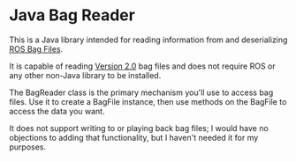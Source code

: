 # Java Bag Reader

This is a Java library intended for reading information from and deserializing [ROS Bag Files](http://wiki.ros.org/Bags).

It is capable of reading [Version 2.0](http://wiki.ros.org/Bags/Format/2.0) bag files and does not require ROS or any other non-Java library to be installed.

The BagReader class is the primary mechanism you'll use to access bag files.  Use it to create a BagFile instance, then use methods on the BagFile to access the data you want.

It does not support writing to or playing back bag files; I would have no objections to adding that functionality, but I haven't needed it for my purposes.

